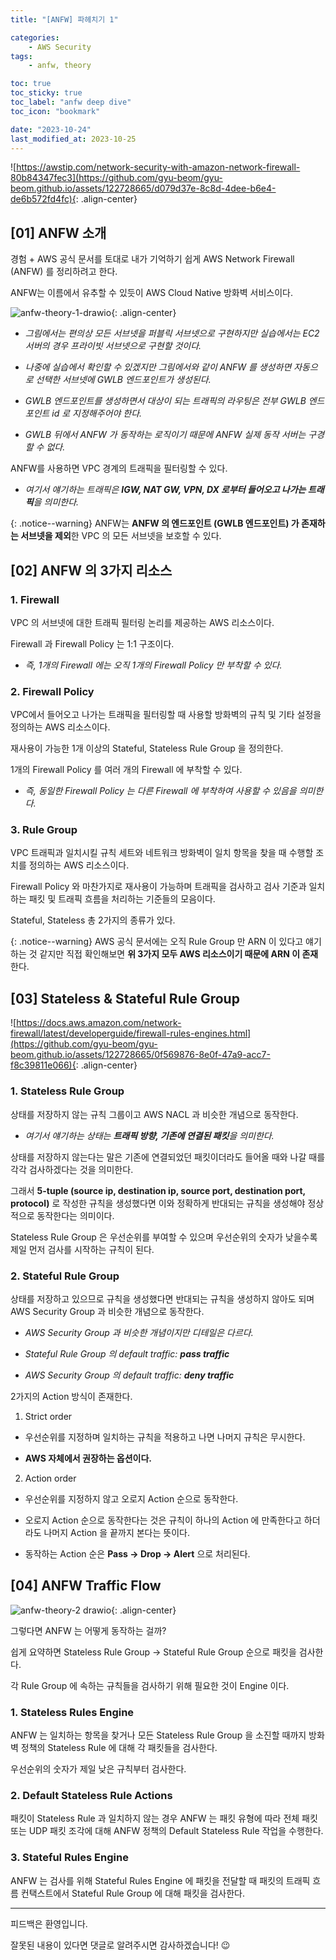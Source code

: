```yaml
---
title: "[ANFW] 파헤치기 1"

categories:
    - AWS Security
tags:
    - anfw, theory

toc: true
toc_sticky: true
toc_label: "anfw deep dive"
toc_icon: "bookmark"

date: "2023-10-24"
last_modified_at: 2023-10-25
---
```


![https://awstip.com/network-security-with-amazon-network-firewall-80b84347fec3](https://github.com/gyu-beom/gyu-beom.github.io/assets/122728665/d079d37e-8c8d-4dee-b6e4-de6b572fd4fc){: .align-center}

## [01] ANFW 소개

경험 + AWS 공식 문서를 토대로 내가 기억하기 쉽게 AWS Network Firewall (ANFW) 를 정리하려고 한다.

ANFW는 이름에서 유추할 수 있듯이 AWS Cloud Native 방화벽 서비스이다.

![anfw-theory-1-drawio](https://github.com/gyu-beom/gyu-beom.github.io/assets/122728665/6a14e12b-fdcf-47a8-902c-05df766e8a72){: .align-center}

- *그림에서는 편의상 모든 서브넷을 퍼블릭 서브넷으로 구현하지만 실습에서는 EC2 서버의 경우 프라이빗 서브넷으로 구현할 것이다.*

- *나중에 실습에서 확인할 수 있겠지만 그림에서와 같이 ANFW 를 생성하면 자동으로 선택한 서브넷에 GWLB 엔드포인트가 생성된다.*

- *GWLB 엔드포인트를 생성하면서 대상이 되는 트래픽의 라우팅은 전부 GWLB 엔드포인트 id 로 지정해주어야 한다.*

- *GWLB 뒤에서 ANFW 가 동작하는 로직이기 때문에 ANFW 실제 동작 서버는 구경할 수 없다.*

ANFW를 사용하면 VPC 경계의 트래픽을 필터링할 수 있다.

- *여기서 얘기하는 트래픽은 **IGW, NAT GW, VPN, DX 로부터 들어오고 나가는 트래픽**을 의미한다.*

{: .notice--warning}
ANFW는 **ANFW 의 엔드포인트 (GWLB 엔드포인트) 가 존재하는 서브넷을 제외**한 VPC 의 모든 서브넷을 보호할 수 있다.

## [02] ANFW 의 3가지 리소스

### 1. Firewall

VPC 의 서브넷에 대한 트래픽 필터링 논리를 제공하는 AWS 리소스이다.

Firewall 과 Firewall Policy 는 1:1 구조이다.

- *즉, 1개의 Firewall 에는 오직 1개의 Firewall Policy 만 부착할 수 있다.*

### 2. Firewall Policy

VPC에서 들어오고 나가는 트래픽을 필터링할 때 사용할 방화벽의 규칙 및 기타 설정을 정의하는 AWS 리소스이다.

재사용이 가능한 1개 이상의 Stateful, Stateless Rule Group 을 정의한다.

1개의 Firewall Policy 를 여러 개의 Firewall 에 부착할 수 있다.

- *즉, 동일한 Firewall Policy 는 다른 Firewall 에 부착하여 사용할 수 있음을 의미한다.*

### 3. Rule Group

VPC 트래픽과 일치시킬 규칙 세트와 네트워크 방화벽이 일치 항목을 찾을 때 수행할 조치를 정의하는 AWS 리소스이다.

Firewall Policy 와 마찬가지로 재사용이 가능하며 트래픽을 검사하고 검사 기준과 일치하는 패킷 및 트래픽 흐름을 처리하는 기준들의 모음이다.

Stateful, Stateless 총 2가지의 종류가 있다.

{: .notice--warning}
AWS 공식 문서에는 오직 Rule Group 만 ARN 이 있다고 얘기하는 것 같지만 직접 확인해보면 **위 3가지 모두 AWS 리소스이기 때문에 ARN 이 존재**한다.

## [03] Stateless & Stateful Rule Group

![https://docs.aws.amazon.com/network-firewall/latest/developerguide/firewall-rules-engines.html](https://github.com/gyu-beom/gyu-beom.github.io/assets/122728665/0f569876-8e0f-47a9-acc7-f8c39811e066){: .align-center}

### 1. Stateless Rule Group

상태를 저장하지 않는 규칙 그룹이고 AWS NACL 과 비슷한 개념으로 동작한다.

- *여기서 얘기하는 상태는 **트래픽 방향, 기존에 연결된 패킷**을 의미한다.*

상태를 저장하지 않는다는 말은 기존에 연결되었던 패킷이더라도 들어올 때와 나갈 때를 각각 검사하겠다는 것을 의미한다.

그래서 **5-tuple (source ip, destination ip, source port, destination port, protocol)** 로 작성한 규칙을 생성했다면 이와 정확하게 반대되는 규칙을 생성해야 정상적으로 동작한다는 의미이다.

Stateless Rule Group 은 우선순위를 부여할 수 있으며 우선순위의 숫자가 낮을수록 제일 먼저 검사를 시작하는 규칙이 된다.

### 2. Stateful Rule Group

상태를 저장하고 있으므로 규칙을 생성했다면 반대되는 규칙을 생성하지 않아도 되며 AWS Security Group 과 비슷한 개념으로 동작한다.

- *AWS Security Group 과 비슷한 개념이지만 디테일은 다르다.*

- *Stateful Rule Group 의 default traffic: **pass traffic***

- *AWS Security Group 의 default traffic: **deny traffic***

2가지의 Action 방식이 존재한다.

1. Strict order

- 우선순위를 지정하며 일치하는 규칙을 적용하고 나면 나머지 규칙은 무시한다.

- **AWS 자체에서 권장하는 옵션이다.**

2. Action order

- 우선순위를 지정하지 않고 오로지 Action 순으로 동작한다.

- 오로지 Action 순으로 동작한다는 것은 규칙이 하나의 Action 에 만족한다고 하더라도 나머지 Action 을 끝까지 본다는 뜻이다.

- 동작하는 Action 순은 **Pass -> Drop -> Alert** 으로 처리된다.

## [04] ANFW Traffic Flow

![anfw-theory-2 drawio](https://github.com/gyu-beom/gyu-beom.github.io/assets/122728665/a5e03adb-f6d5-4840-aca2-836bb77ea9be){: .align-center}

그렇다면 ANFW 는 어떻게 동작하는 걸까?

쉽게 요약하면 Stateless Rule Group -> Stateful Rule Group 순으로 패킷을 검사한다.

각 Rule Group 에 속하는 규칙들을 검사하기 위해 필요한 것이 Engine 이다.

### 1. Stateless Rules Engine

ANFW 는 일치하는 항목을 찾거나 모든 Stateless Rule Group 을 소진할 때까지 방화벽 정책의 Stateless Rule 에 대해 각 패킷들을 검사한다.

우선순위의 숫자가 제일 낮은 규칙부터 검사한다.

### 2. Default Stateless Rule Actions

패킷이 Stateless Rule 과 일치하지 않는 경우 ANFW 는 패킷 유형에 따라 전체 패킷 또는 UDP 패킷 조각에 대해 ANFW 정책의 Default Stateless Rule 작업을 수행한다.

### 3. Stateful Rules Engine

ANFW 는 검사를 위해 Stateful Rules Engine 에 패킷을 전달할 때 패킷의 트래픽 흐름 컨택스트에서 Stateful Rule Group 에 대해 패킷을 검사한다.

---

피드백은 환영입니다.

잘못된 내용이 있다면 댓글로 알려주시면 감사하겠습니다! 😉
